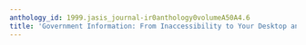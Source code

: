 ```yaml
---
anthology_id: 1999.jasis_journal-ir0anthology0volumeA50A4.6
title: 'Government Information: From Inaccessibility to Your Desktop and Back Again'
---
```

